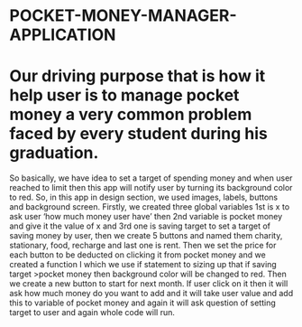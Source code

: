 # POCKET-MONEY-MANAGER-APPLICATION
# Our driving purpose that is how it help user is to manage pocket money a very common problem faced by every student during his graduation.
So basically, we have idea to set a target of spending money and when user reached to limit then this app will notify user by turning its background color to red.
So, in this app in design section, we used images, labels, buttons and background screen. Firstly, we created three global variables 1st is x to ask user ‘how much money user have’ then 2nd variable is pocket money and give it the value of x and 3rd one is saving target to set a target of saving money by user, then we create 5 buttons and named them charity, stationary, food, recharge and last one is rent. Then we set the price for each button to be deducted on clicking it from pocket money and we created a function I which we use if statement to sizing up that if saving target >pocket money then background color will be changed to red.
Then we create a new button to start for next month. If user click on it then it will ask how much money do you want to add and it will take user value and add this to variable of pocket money and again it will ask question of setting target to user and again whole code will run.

